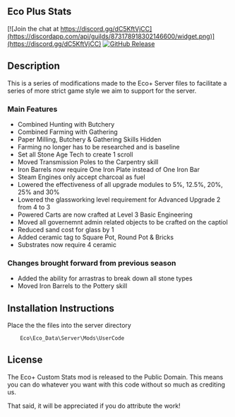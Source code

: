 Eco Plus Stats 
-----------------

[![Join the chat at https://discord.gg/dC5KftVjCC](https://discordapp.com/api/guilds/873178918302146600/widget.png)](https://discord.gg/dC5KftVjCC)
[![GitHub Release](https://img.shields.io/github/v/release/D-Kalkan/Custom-Stats-Eco.svg)](https://github.com/D-Kalkan/Custom-Stats-Eco/releases)

## Description ##

This is a series of modifications made to the Eco+ Server files to facilitate a series of more strict game style we aim to support for the server.

### Main Features ###

* Combined Hunting with Butchery
* Combined Farming with Gathering
* Paper Milling, Butchery & Gathering Skills Hidden
* Farming no longer has to be researched and is baseline
* Set all Stone Age Tech to create 1 scroll
* Moved Transmission Poles to the Carpentry skill
* Iron Barrels now require One Iron Plate instead of One Iron Bar
* Steam Engines only accept charcoal as fuel
* Lowered the effectiveness of all upgrade modules to 5%, 12.5%, 20%, 25% and 30%
* Lowered the glassworking level requirement for Advanced Upgrade 2 from 4 to 3
* Powered Carts are now crafted at Level 3 Basic Engineering
* Moved all governemnt admin related objects to be crafted on the captiol
* Reduced sand cost for glass by 1
* Added ceramic tag to Square Pot, Round Pot & Bricks
* Substrates now require 4 ceramic


### Changes brought forward from previous season ###
* Added the ability for arrastras to break down all stone types
* Moved Iron Barrels to the Pottery skill

## Installation Instructions ##

Place the the files into the server directory 

		Eco\Eco_Data\Server\Mods\UserCode

## License ##

The Eco+ Custom Stats mod is released to the Public Domain. This means you can do whatever you want with this code without so much as crediting us.

That said, it will be appreciated if you do attribute the work!